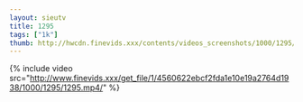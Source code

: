 ```yaml
--- 
layout: sieutv
title: 1295
tags: ["1k"]
thumb: http://hwcdn.finevids.xxx/contents/videos_screenshots/1000/1295/preview.mp4.jpg
---
```

{% include video src="http://www.finevids.xxx/get_file/1/4560622ebcf2fda1e10e19a2764d1938/1000/1295/1295.mp4/" %} 
